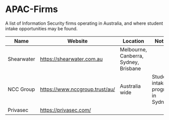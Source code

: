# APAC-Firms
A list of Information Security firms operating in Australia, and where student intake opportunities may be found.

| Name          | Website                        | Location  | Notes |
| ------------- |--------------------------------|-----------|-------|
| Shearwater    | https://shearwater.com.au      | Melbourne, Canberra, Sydney, Brisbane |
| NCC Group     | https://www.nccgroup.trust/au/ | Australia wide | Student intake program in Sydney |
| Privasec      | https://privasec.com/          |    | |
